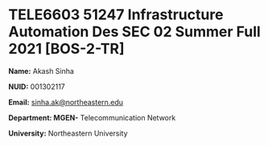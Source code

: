 # TELE6603 51247 Infrastructure Automation Des SEC 02 Summer Full 2021 [BOS-2-TR]

**Name:** Akash Sinha

**NUID:** 001302117

**Email:** sinha.ak@northeastern.edu

**Department: MGEN-** Telecommunication Network

**University:** Northeastern University
